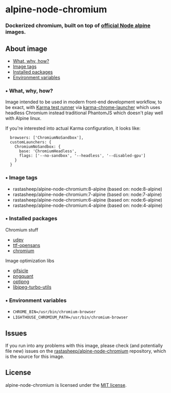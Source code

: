 # alpine-node-chromium
### Dockerized chromium, built on top of [official Node alpine](https://hub.docker.com/_/node/) images.

## About image

- [What, why, how?](#-what-why-how)
- [Image tags](#-image-tags)
- [Installed packages](#-installed-packages)
- [Environment variables](#-environment-variables)

### • What, why, how?

Image intended to be used in modern front-end development workflow, to be exact, with [Karma test runner](https://karma-runner.github.io/1.0/index.html) via [karma-chrome-launcher](https://github.com/karma-runner/karma-chrome-launcher) which uses headless Chromium instead traditional PhantomJS which doesn't play well with Alpine linux.

If you're interested into actual Karma configuration, it looks like:
```
  browsers: ['ChromiumNoSandbox'],
  customLaunchers: {
    ChromiumNoSandbox: {
      base: 'ChromiumHeadless',
      flags: ['--no-sandbox', '--headless', '--disabled-gpu']
    }
  }
```

### • Image tags

- rastasheep/alpine-node-chromium:8-alpine (based on: node:8-alpine)
- rastasheep/alpine-node-chromium:7-alpine (based on: node:7-alpine)
- rastasheep/alpine-node-chromium:6-alpine (based on: node:6-alpine)
- rastasheep/alpine-node-chromium:4-alpine (based on: node:4-alpine)

### • Installed packages

Chromium stuff
- [udev](https://pkgs.alpinelinux.org/package/v3.5/main/x86_64/udev)
- [ttf-opensans](https://pkgs.alpinelinux.org/package/edge/testing/x86_64/ttf-opensans)
- [chromium](https://pkgs.alpinelinux.org/package/edge/community/x86_64/chromium)

Image optimization libs
- [gifsicle](https://pkgs.alpinelinux.org/package/edge/community/x86_64/gifsicle)
- [pngquant](https://pkgs.alpinelinux.org/package/edge/community/x86_64/pngquant)
- [optipng](https://pkgs.alpinelinux.org/package/v3.6/community/x86_64/optipng)
- [libjpeg-turbo-utils](https://pkgs.alpinelinux.org/package/edge/main/x86_64/libjpeg-turbo-utils)

### • Environment variables
- `CHROME_BIN=/usr/bin/chromium-browser`
- `LIGHTHOUSE_CHROMIUM_PATH=/usr/bin/chromium-browser`

## Issues

If you run into any problems with this image, please check (and potentially file new) issues on the [rastasheep/alpine-node-chromium](https://github.com/rastasheep/alpine-node-chromium/issues) repository, which is the source for this image.

## License

alpine-node-chromium is licensed under the [MIT license](http://opensource.org/licenses/MIT).

